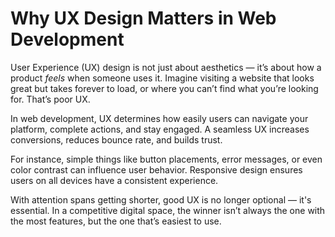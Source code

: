 # Why UX Design Matters in Web Development

User Experience (UX) design is not just about aesthetics — it’s about how a product *feels* when someone uses it. Imagine visiting a website that looks great but takes forever to load, or where you can’t find what you’re looking for. That’s poor UX.

In web development, UX determines how easily users can navigate your platform, complete actions, and stay engaged. A seamless UX increases conversions, reduces bounce rate, and builds trust.

For instance, simple things like button placements, error messages, or even color contrast can influence user behavior. Responsive design ensures users on all devices have a consistent experience.

With attention spans getting shorter, good UX is no longer optional — it's essential. In a competitive digital space, the winner isn’t always the one with the most features, but the one that’s easiest to use.
